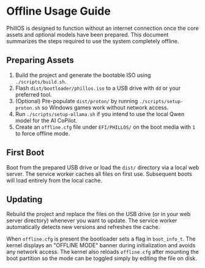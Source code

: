 # Offline Usage Guide

PhillOS is designed to function without an internet connection once the core assets and optional models have been prepared. This document summarizes the steps required to use the system completely offline.

## Preparing Assets

1. Build the project and generate the bootable ISO using `./scripts/build.sh`.
2. Flash `dist/bootloader/phillos.iso` to a USB drive with `dd` or your preferred tool.
3. (Optional) Pre-populate `dist/proton/` by running `./scripts/setup-proton.sh` so Windows games work without network access.
4. Run `./scripts/setup-ollama.sh` if you intend to use the local Qwen model for the AI CoPilot.
5. Create an `offline.cfg` file under `EFI/PHILLOS/` on the boot media with `1` to force offline mode.

## First Boot

Boot from the prepared USB drive or load the `dist/` directory via a local web server. The service worker caches all files on first use. Subsequent boots will load entirely from the local cache.

## Updating

Rebuild the project and replace the files on the USB drive (or in your web server directory) whenever you want to update. The service worker automatically detects new versions and refreshes the cache.

When `offline.cfg` is present the bootloader sets a flag in `boot_info_t`. The kernel displays an "OFFLINE MODE" banner during initialization and avoids any network access.
The kernel also reloads `offline.cfg` after mounting the boot partition so the
mode can be toggled simply by editing the file on disk.

